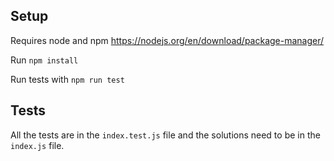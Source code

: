 

## Setup

Requires node and npm
https://nodejs.org/en/download/package-manager/

Run `npm install`

Run tests with `npm run test`

## Tests
All the tests are in the `index.test.js` file and the solutions need to be in the `index.js` file.
